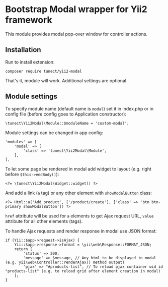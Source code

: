 # Bootstrap Modal wrapper for Yii2 framework

This module provides modal pop-over window for controller actions.

## Installation

Run to install extension:

	composer require tunect/yii2-modal

That's it, module will work. Additional settings are optional.

## Module settings

To specify module name (default name is `modal`) set it in index.php or in config file (before config goes to Application constructor):

	\tunect\Yii2Modal\Module::$moduleName = 'custom-modal';

Module settings can be changed in app config:

	'modules' => [
		'modal' => [
			'class' => 'tunect\Yii2Modal\Module',
		],
	],

To let some page be rendered in modal add widget to layout (e.g. right before `$this->endBody()`):

	<?= \tunect\Yii2Modal\Widget::widget() ?>

And add a link (`a` tag) or any other element with `showModalButton` class:

	<?= Html::a('Add product', ['/product/create'], ['class' => 'btn btn-primary showModalButton']) ?>

`href` attribute will be used for `a` elements to get Ajax request URL, `value` attribute for all other elements (tags).

To handle Ajax requests and render response in modal use JSON format:

	if (Yii::$app->request->isAjax) {
		Yii::$app->response->format = \yii\web\Response::FORMAT_JSON;
		return [
			'status' => 200,
			'message' => $message, // Any html to be displayed in modal (e.g. yii\web\Controller::renderAjax() method output)
			'pjax' => "#products-list", // To reload pjax container wid id "products-list" (e.g. to reload grid after element creation in modal)
		];
	}
